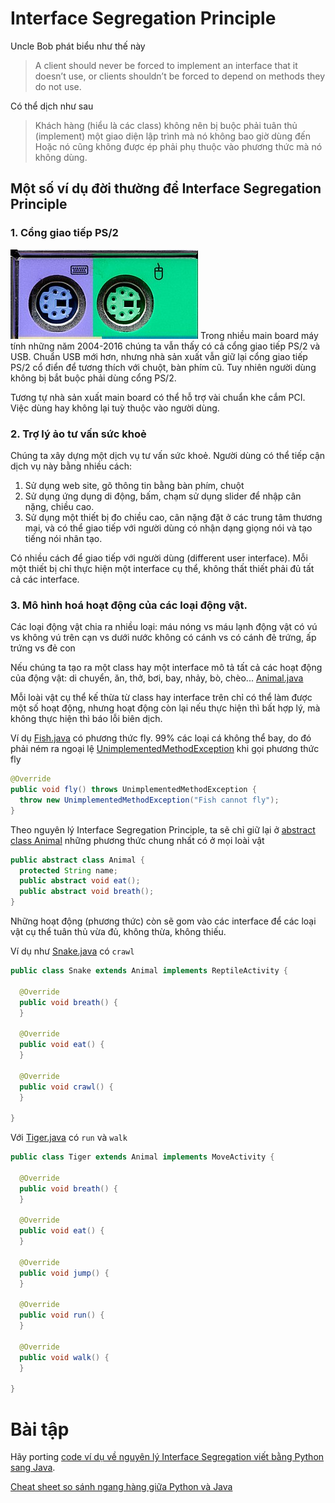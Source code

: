 # Interface Segregation Principle

Uncle Bob phát biểu như thế này
> A client should never be forced to implement an interface that it doesn’t use, or clients shouldn’t be forced to depend on methods they do not use.

Có thể dịch như sau
> Khách hàng (hiểu là các class) không nên bị buộc phải tuân thủ (implement) một giao diện lập trình mà nó không bao giờ dùng đến Hoặc nó cũng không được ép phải phụ thuộc vào phương thức mà nó không dùng.

## Một số ví dụ đời thường để Interface Segregation Principle

### 1. Cổng giao tiếp PS/2
![](ps2port.jpg)
Trong nhiều main board máy tính những năm 2004-2016 chúng ta vẫn thấy có cả cổng giao tiếp PS/2 và USB. Chuẩn USB mới hơn, nhưng nhà sản xuất vẫn giữ lại cổng giao tiếp PS/2 cổ điển để tương thích với chuột, bàn phím cũ. Tuy nhiên người dùng không bị bắt buộc phải dùng cổng PS/2.

Tương tự nhà sản xuất main board có thể hỗ trợ vài chuẩn khe cắm PCI. Việc dùng hay không lại tuỳ thuộc vào người dùng.

### 2. Trợ lý ảo tư vấn sức khoẻ
Chúng ta xây dựng một dịch vụ tư vấn sức khoẻ. Người dùng có thể tiếp cận dịch vụ này bằng nhiều cách:
1. Sử dụng web site, gõ thông tin bằng bàn phím, chuột
2. Sử dụng ứng dụng di động, bấm, chạm sử dụng slider để nhập cân nặng, chiều cao.
3. Sử dụng một thiết bị đo chiều cao, cân nặng đặt ở các trung tâm thương mại, và có thể giao tiếp với người dùng có nhận dạng giọng nói và tạo tiếng nói nhân tạo.

Có nhiều cách để giao tiếp với người dùng (different user interface). Mỗi một thiết bị chỉ thực hiện một interface cụ thể, không thất thiết phải đủ tất cả các interface.

### 3. Mô hình hoá hoạt động của các loại động vật.
Các loại động vật chia ra nhiều loại:
máu nóng vs máu lạnh
động vật có vú vs không vú
trên cạn vs dưới nước
không có cánh vs có cánh
đẻ trứng, ấp trứng vs đẻ con

Nếu chúng ta tạo ra một class hay một interface mô tả tất cả các hoạt động của động vật: di chuyển, ăn, thở, bơi, bay, nhảy, bò, chèo...
[Animal.java](BulkyInheritance/Animal.java)

Mỗi loài vật cụ thể kế thừa từ class hay interface trên chỉ có thể làm được một số hoạt động, nhưng hoạt động còn lại nếu thực hiện thì bất hợp lý, mà không thực hiện thì báo lỗi biên dịch.

Ví dụ [Fish.java](BulkyInheritance/Fish.java) có phương thức fly. 99% các loại cá không thể bay, do đó phải ném ra ngoại lệ [UnimplementedMethodException](BulkyInheritance/UnimplementedMethodException.java) khi gọi phương thức fly

```java
@Override
public void fly() throws UnimplementedMethodException {
  throw new UnimplementedMethodException("Fish cannot fly");
}
```

Theo nguyên lý Interface Segregation Principle, ta sẽ chỉ giữ lại ở [abstract class Animal](InterfaceSegeration/Animal.java) những phương thức chung nhất có ở mọi loài vật

```java
public abstract class Animal {
  protected String name;
  public abstract void eat();
  public abstract void breath();
}
```

Những hoạt động (phương thức) còn sẽ gom vào các interface để các loại vật cụ thể tuân thủ vừa đủ, không thừa, không thiếu.

Ví dụ như [Snake.java](InterfaceSegeration/Snake.java) có ```crawl```
```java
public class Snake extends Animal implements ReptileActivity {

  @Override
  public void breath() {
  }

  @Override
  public void eat() {
  }

  @Override
  public void crawl() {
  }
  
}
```

Với [Tiger.java](InterfaceSegeration/Tiger.java) có ```run``` và ```walk```
```java
public class Tiger extends Animal implements MoveActivity {

  @Override
  public void breath() {
  }

  @Override
  public void eat() {
  }

  @Override
  public void jump() {
  }

  @Override
  public void run() {
  }

  @Override
  public void walk() {
  }
  
}
```

# Bài tập
Hãy porting [code ví dụ về nguyên lý Interface Segregation viết bằng Python sang Java](https://dev.to/naomidennis/introduction-to-the-interface-separation-principle-3bmj).


[Cheat sheet so sánh ngang hàng giữa Python và Java](https://programming-idioms.org/cheatsheet/Python/Java)

